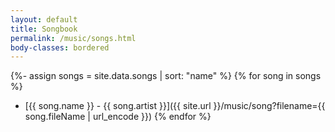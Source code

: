 ```yaml
---
layout: default
title: Songbook
permalink: /music/songs.html
body-classes: bordered
---
```

{%- assign songs = site.data.songs | sort: "name" %}
{% for song in songs %}
- [{{ song.name }} - {{ song.artist }}]({{ site.url }}/music/song?filename={{ song.fileName | url_encode }})
{% endfor %}

